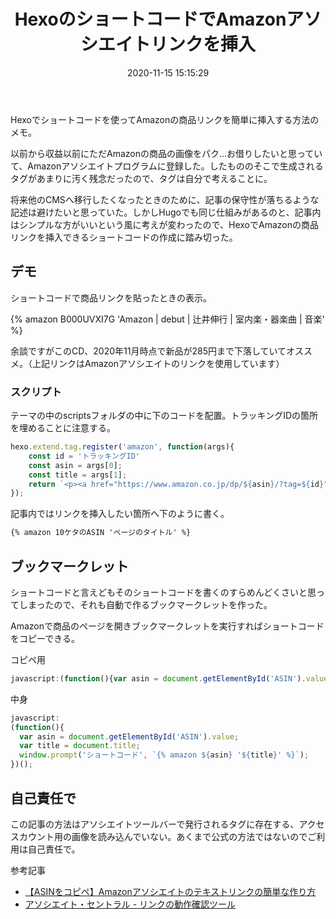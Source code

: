 ﻿---
title: HexoのショートコードでAmazonアソシエイトリンクを挿入
date: 2020-11-15 15:15:29
post_id: y7cfvk
categories:
  - Web
  - Hexo
tags:
  - JavaScript
---


Hexoでショートコードを使ってAmazonの商品リンクを簡単に挿入する方法のメモ。

<!-- more -->


以前から収益以前にただAmazonの商品の画像をパク...お借りしたいと思っていて、Amazonアソシエイトプログラムに登録した。したもののそこで生成されるタグがあまりに汚く残念だったので、タグは自分で考えることに。

将来他のCMSへ移行したくなったときのために、記事の保守性が落ちるような記述は避けたいと思っていた。しかしHugoでも同じ仕組みがあるのと、記事内はシンプルな方がいいという風に考えが変わったので、HexoでAmazonの商品リンクを挿入できるショートコードの作成に踏み切った。



## デモ

ショートコードで商品リンクを貼ったときの表示。

{% amazon B000UVXI7G 'Amazon | debut | 辻井伸行 | 室内楽・器楽曲 | 音楽' %}

余談ですがこのCD、2020年11月時点で新品が285円まで下落していてオススメ。（上記リンクはAmazonアソシエイトのリンクを使用しています）



### スクリプト

テーマの中のscriptsフォルダの中に下のコードを配置。トラッキングIDの箇所を埋めることに注意する。

```javascript
hexo.extend.tag.register('amazon', function(args){
    const id = 'トラッキングID'
    const asin = args[0];
    const title = args[1];
    return `<p><a href="https://www.amazon.co.jp/dp/${asin}/?tag=${id}"><img src="https://m.media-amazon.com/images/P/${asin}.jpg" alt="${title}" width="400"><br>${title}</a></p>`  
});
```

記事内ではリンクを挿入したい箇所へ下のように書く。

```markdown
{% amazon 10ケタのASIN 'ページのタイトル' %}
```


## ブックマークレット

ショートコードと言えどもそのショートコードを書くのすらめんどくさいと思ってしまったので、それも自動で作るブックマークレットを作った。

Amazonで商品のページを開きブックマークレットを実行すればショートコードをコピーできる。

コピペ用

```javascript
javascript:(function(){var asin = document.getElementById('ASIN').value;var title = document.title;window.prompt('ショートコード', `{% amazon ${asin} '${title}' %}`);})();
```

中身

```javascript
javascript:
(function(){
  var asin = document.getElementById('ASIN').value;
  var title = document.title;
  window.prompt('ショートコード', `{% amazon ${asin} '${title}' %}`);
})();
```


## 自己責任で

この記事の方法はアソシエイトツールバーで発行されるタグに存在する、アクセスカウント用の画像を読み込んでいない。あくまで公式の方法ではないのでご利用は自己責任で。

参考記事

- [【ASINをコピペ】Amazonアソシエイトのテキストリンクの簡単な作り方](https://omocam.net/easy-associate-text-link/)
- [アソシエイト・セントラル - リンクの動作確認ツール](https://affiliate.amazon.co.jp/home/tools/linkchecker)
